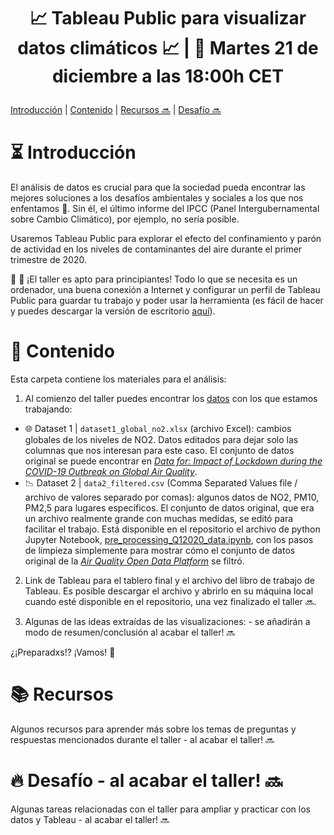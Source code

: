# <p align="center"> 📈 Tableau Public para visualizar datos climáticos 📈 | 📍 Martes 21 de diciembre a las 18:00h CET
            
[Introducción](#a-bullet) | [Contenido](#b-bullet)  |  [Recursos 🔜](#c-bullet) | [Desafío 🔜](#d-bullet)
            
# :hourglass_flowing_sand: Introducción <a name="a-bullet"/>
El análisis de datos es crucial para que la sociedad pueda encontrar las mejores soluciones a los desafíos ambientales y sociales a los que nos enfentamos 🎯. Sin él, el último informe del IPCC (Panel Intergubernamental sobre Cambio Climático), por ejemplo, no sería posible.

Usaremos Tableau Public para explorar el efecto del confinamiento y parón de actividad en los niveles de contaminantes del aire durante el primer trimestre de 2020.

📌 📌 ¡El taller es apto para principiantes! Todo lo que se necesita es un ordenador, una buena conexión a Internet y configurar un perfil de Tableau Public para guardar tu trabajo y poder usar la herramienta (es fácil de hacer y puedes descargar la versión de escritorio [aquí](https://public.tableau.com/s/)).

# :speech_balloon: Contenido <a name="b-bullet"/>
Esta carpeta contiene los materiales para el análisis:
  
1) Al comienzo del taller puedes encontrar los 
[datos](https://github.com/ang-ferriz/tableau-webinar-21diciembre21/tree/main/Datasets) con los que estamos trabajando:
- :globe_with_meridians: Dataset 1 | `dataset1_global_no2.xlsx` (archivo Excel): cambios globales de los niveles de NO2. Datos editados para dejar solo las columnas que nos interesan para este caso. El conjunto de datos original se puede encontrar en [_Data for: Impact of Lockdown during the COVID-19 Outbreak on Global Air Quality_](https://data.mendeley.com/datasets/wwjnw24xvk/1).
- :chart_with_downwards_trend: Dataset 2 | `data2_filtered.csv` (Comma Separated Values file / archivo de valores separado por comas): algunos datos de NO2, PM10, PM2,5 para lugares específicos. El conjunto de datos original, que era un archivo realmente grande con muchas medidas, se editó para facilitar el trabajo. Está disponible en el repositorio el archivo de python Jupyter Notebook, [pre_processing_Q12020_data.ipynb](https://github.com/ang-ferriz/Tableau_Public_Workshop/blob/main/pre_processing_Q12020_data.ipynb), con los pasos de limpieza simplemente para mostrar cómo el conjunto de datos original de la [_Air Quality Open Data Platform_](https://aqicn.org/data-platform/covid19/) se filtró.
            
2) Link de Tableau para el tablero final y el archivo del libro de trabajo de Tableau. Es posible descargar el archivo y abrirlo en su máquina local cuando esté disponible en el repositorio, una vez finalizado el taller 🔜.

3) Algunas de las ideas extraídas de las visualizaciones: - se añadirán a modo de resumen/conclusión al acabar el taller! 🔜
            
¿¡Preparadxs!? ¡Vamos! 🙌

# :books: Recursos <a name="c-bullet"/>
Algunos recursos para aprender más sobre los temas de preguntas y respuestas mencionados durante el taller - al acabar el taller! 🔜
            
# :fire: Desafío - al acabar el taller! 🔜 <a name="d-bullet"/>
Algunas tareas relacionadas con el taller para ampliar y practicar con los datos y Tableau - al acabar el taller! 🔜
